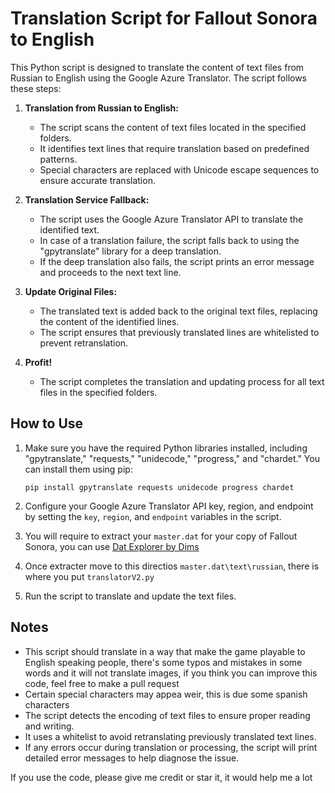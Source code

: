 # Translation Script for Fallout Sonora to English

This Python script is designed to translate the content of text files from Russian to English using the Google Azure Translator. The script follows these steps:

1. **Translation from Russian to English:**
   - The script scans the content of text files located in the specified folders.
   - It identifies text lines that require translation based on predefined patterns.
   - Special characters are replaced with Unicode escape sequences to ensure accurate translation.

2. **Translation Service Fallback:**
   - The script uses the Google Azure Translator API to translate the identified text.
   - In case of a translation failure, the script falls back to using the "gpytranslate" library for a deep translation.
   - If the deep translation also fails, the script prints an error message and proceeds to the next text line.

3. **Update Original Files:**
   - The translated text is added back to the original text files, replacing the content of the identified lines.
   - The script ensures that previously translated lines are whitelisted to prevent retranslation.

4. **Profit!**
   - The script completes the translation and updating process for all text files in the specified folders.

## How to Use

1. Make sure you have the required Python libraries installed, including "gpytranslate," "requests," "unidecode," "progress," and "chardet." You can install them using pip:

   ```
   pip install gpytranslate requests unidecode progress chardet
   ```

2. Configure your Google Azure Translator API key, region, and endpoint by setting the `key`, `region`, and `endpoint` variables in the script.

3. You will require to extract your `master.dat` for your copy of Fallout Sonora, you can use [Dat Explorer by Dims](https://www.nma-fallout.com/resources/dat-explorer-by-dims.56/)

4. Once extracter move to this directios `master.dat\text\russian`, there is where you put `translatorV2.py`  

5. Run the script to translate and update the text files.

## Notes

- This script should translate in a way that make the game playable to English speaking people, there's some typos and mistakes in some words and it will not translate images, if you think you can improve this code, feel free to make a pull request
- Certain special characters may appea weir, this is due some spanish characters
- The script detects the encoding of text files to ensure proper reading and writing.
- It uses a whitelist to avoid retranslating previously translated text lines.
- If any errors occur during translation or processing, the script will print detailed error messages to help diagnose the issue.

If you use the code, please give me credit or star it, it would help me a lot
